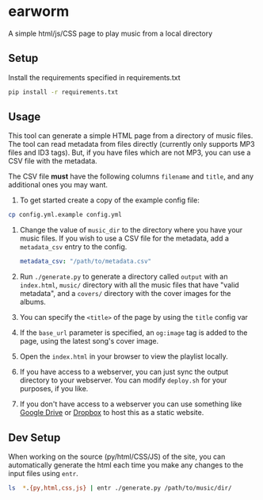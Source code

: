 # earworm
A simple html/js/CSS page to play music from a local directory

## Setup

Install the requirements specified in requirements.txt

```sh
pip install -r requirements.txt
```

## Usage

This tool can generate a simple HTML page from a directory of music files. The
tool can read metadata from files directly (currently only supports MP3 files
and ID3 tags). But, if you have files which are not MP3, you can use a CSV file
with the metadata.

The CSV file **must** have the following columns `filename` and `title`, and
any additional ones you may want.

1. To get started create a copy of the example config file:

```sh
cp config.yml.example config.yml
```

1. Change the value of `music_dir` to the directory where you have your music
   files. If you wish to use a CSV file for the metadata, add a `metadata_csv`
   entry to the config.

   ```yaml
   metadata_csv: "/path/to/metadata.csv"
   ```

1. Run `./generate.py` to generate a directory called `output` with an
   `index.html`, `music/` directory with all the music files that have "valid
   metadata", and a `covers/` directory with the cover images for the albums.

2. You can specify the `<title>` of the page by using the `title` config var

3. If the `base_url` parameter is specified, an `og:image` tag is added to the
   page, using the latest song's cover image.

2. Open the `index.html` in your browser to view the playlist locally.

4. If you have access to a webserver, you can just sync the output directory to
   your webserver. You can modify `deploy.sh` for your purposes, if you like.

5. If you don't have access to a webserver you can use something like [Google
   Drive](https://web.archive.org/web/20201127203126/https://www.ampercent.com/host-static-websites-google-driv/11070/)
   or
   [Dropbox](https://web.archive.org/web/20210117032036/https://www.ampercent.com/host-static-website-dropbox-free-webhosting/6426/)
   to host this as a static website.

## Dev Setup

When working on the source (py/html/CSS/JS) of the site, you can
automatically generate the html each time you make any changes to the
input files using `entr`.

```sh
ls  *.{py,html,css,js} | entr ./generate.py /path/to/music/dir/
```
